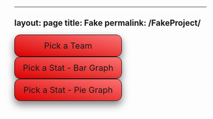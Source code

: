 
---
layout: page
title: Fake
permalink: /FakeProject/
---
<html>
<head>
   <style>
       /* CSS for dropdown menus */
       .dropdown1 {
           position: relative;
           display: inline-block;
           margin-right: 30px;
           border: 1px solid black;
           background-color: #C9082A;
           width: 250px;
           box-shadow: 0px 10px 20px rgba(0,0,0,0.5);
           border-radius: 15px;
           padding: 15px;
           text-align: center;
           font-size: 22px;
           cursor: pointer;
           background: linear-gradient(to top right, #DD0303, #FB7373);
       }
       .dropdown {
           position: relative;
           display: inline-block;
           margin-right: 30px;
           border: 1px solid black;
           background-color: #C9082A;
           width: 250px;
           box-shadow: 0px 10px 20px rgba(0,0,0,0.5);
           border-radius: 15px;
           padding: 15px;
           text-align: center;
           font-size: 22px;
           cursor: pointer;
           background: linear-gradient(to top right, #DD0303, #FB7373);
       }
       .dropdown-content {
           display: none;
           position: absolute;
           background-color: #f9f9f9;
           width: 600px;
           z-index: 1;
           box-shadow: 0px 10px 20px rgba(0,0,0,0.8);
           border-radius: 8px;
           padding: 12px;
           font-size: 15px;
           column-count: 3;
           column-gap: 0.5px;
           text-align: center;
       }
       .dropdown:hover .dropdown-content {
           display: block;
       }
       .dropdown-item {
           padding: 10px;
           color: #333;
           cursor: pointer;
           transition: background-color 0.3s ease;
       }
       .dropdown-item:hover {
           background-color: #e5e5e5;
       }
       .dropdown-item:first-child {
           margin-top: 0;
       }
       .dropdown-item:last-child {
           margin-bottom: 0;
       }
       .dropdown-content1 {
           display: none;
           font-size: 15px;
           position: absolute;
           background-color: #f9f9f9;
           width: 230px;
           z-index: 1;
           box-shadow: 0px 10px 20px rgba(0,0,0,0.8);
           border-radius: 8px;
           padding: 12px;
           column-count: 2;
           column-gap: 0.5px;
           text-align: center;
       }
       .dropdown1:hover .dropdown-content1 {
           display: block;
       }
       .dropdown-item1 {
           padding: 10px;
           color: #333;
           cursor: pointer;
           transition: background-color 0.3s ease;
       }
       .dropdown-item1:hover {
           background-color: #e5e5e5;
       }
       .dropdown-item1:first-child {
           margin-top: 0;
       }
       .dropdown-item1:last-child {
           margin-bottom: 0;
       }
   </style>
   <script src="https://cdn.plot.ly/plotly-latest.min.js"></script>
</head>
<body>
   <div class="dropdown">
       <span>Pick a Team</span>
       <div class="dropdown-content">
           <div class="dropdown-item" id="team0">All Players</div>
           <div class="dropdown-item" id="team1">Atlanta Hawks</div>
           <div class="dropdown-item" id="team2">Boston Celtics</div>
           <div class="dropdown-item" id="team3">Brooklyn Nets</div>
           <div class="dropdown-item" id="team4">Charlotte Hornets</div>
           <div class="dropdown-item" id="team5">Chicago Bulls</div>
           <div class="dropdown-item" id="team6">Cleveland Cavaliers</div>
           <div class="dropdown-item" id="team7">Dallas Mavericks</div>
           <div class="dropdown-item" id="team8">Denver Nuggets</div>
           <div class="dropdown-item" id="team9">Detroit Pistons</div>
           <div class="dropdown-item" id="team10">Golden State Warriors</div>
           <div class="dropdown-item" id="team11">Houston Rockets</div>
           <div class="dropdown-item" id="team12">Indiana Pacers</div>
           <div class="dropdown-item" id="team13">Los Angeles Clippers</div>
           <div class="dropdown-item" id="team14">Los Angeles Lakers</div>
           <div class="dropdown-item" id="team15">Memphis Grizzlies</div>
           <div class="dropdown-item" id="team16">Miami Heat</div>
           <div class="dropdown-item" id="team17">Milwaukee Bucks</div>
           <div class="dropdown-item" id="team18">Minnesota Timberwolves</div>
           <div class="dropdown-item" id="team19">New Orleans Pelicans</div>
           <div class="dropdown-item" id="team20">New York Knicks</div>
           <div class="dropdown-item" id="team21">Oklahoma City Thunder</div>
           <div class="dropdown-item" id="team22">Orlando Magic</div>
           <div class="dropdown-item" id="team23">Philadelphia 76ers</div>
           <div class="dropdown-item" id="team24">Phoenix Suns</div>
           <div class="dropdown-item" id="team25">Portland Trail Blazers</div>
           <div class="dropdown-item" id="team26">Sacramento Kings</div>
           <div class="dropdown-item" id="team27">San Antonio Spurs</div>
           <div class="dropdown-item" id="team28">Toronto Raptors</div>
           <div class="dropdown-item" id="team29">Utah Jazz</div>
           <div class="dropdown-item" id="team30">Washington Wizards</div>
       </div>
   </div>
   <div class="dropdown1">
       <span>Pick a Stat - Bar Graph</span>
       <div class="dropdown-content1">
           <div class="dropdown-item1" id="bar1">Points</div>
           <div class="dropdown-item1" id="bar2">Assists</div>
           <div class="dropdown-item1" id="bar3">Rebounds</div>
           <div class="dropdown-item1" id="bar4">Steals</div>
           <div class="dropdown-item1" id="bar5">Blocks</div>
           <div class="dropdown-item1" id="bar6">Field Goal %</div>
           <div class="dropdown-item1" id="bar7">3 Point %</div>
       </div>
   </div>
   <div class="dropdown1">
       <span>Pick a Stat - Pie Graph</span>
       <div class="dropdown-content1">
           <div class="dropdown-item1" id="pie1">Points</div>
           <div class="dropdown-item1" id="pie2">Assists</div>
           <div class="dropdown-item1" id="pie3">Rebounds</div>
           <div class="dropdown-item1" id="pie4">Steals</div>
           <div class="dropdown-item1" id="pie5">Blocks</div>
           <div class="dropdown-item1" id="pie6">Field Goal %</div>
           <div class="dropdown-item1" id="pie7">3 Point %</div>
       </div>
   </div>
   <br>
   <br>
   <br>
   <br>
   <br>
   <div id="table"></div>
   <br>
   <div id="barGraph"></div>
   <br>
   <div id="pieGraph"></div>

<script>

   const tableContainer = document.getElementById("table");
   const barGraphContainer = document.getElementById("barGraph");
   const pieGraphContainer = document.getElementById("pieGraph");
      
   fetch('https://petitepandas.duckdns.org/api/graphs/')
     .then(response => response.json())
     .then(data => {
           var tableData = data;
           var barGraphData = null;
           var pieGraphData = null;
           // Add event listeners for each team
           document.getElementById('team0').addEventListener('click', () => displayAll(tableData));
           document.getElementById('team1').addEventListener('click', () => displayTable('hawks'));
           document.getElementById('team2').addEventListener('click', () => displayTable('celtics'));
           document.getElementById('team3').addEventListener('click', () => displayTable('nets'));
           document.getElementById('team4').addEventListener('click', () => displayTable('hornets'));
           document.getElementById('team5').addEventListener('click', () => displayTable('bulls'));
           document.getElementById('team6').addEventListener('click', () => displayTable('cavaliers'));
           document.getElementById('team7').addEventListener('click', () => displayTable('mavericks'));
           document.getElementById('team8').addEventListener('click', () => displayTable('nuggets'));
           document.getElementById('team9').addEventListener('click', () => displayTable('pistons'));
           document.getElementById('team10').addEventListener('click', () => displayTable('warriors'));
           document.getElementById('team11').addEventListener('click', () => displayTable('rockets'));
           document.getElementById('team12').addEventListener('click', () => displayTable('pacers'));
           document.getElementById('team13').addEventListener('click', () => displayTable('clippers'));
           document.getElementById('team14').addEventListener('click', () => displayTable('lakers'));
           document.getElementById('team15').addEventListener('click', () => displayTable('grizzlies'));
           document.getElementById('team16').addEventListener('click', () => displayTable('heat'));
           document.getElementById('team17').addEventListener('click', () => displayTable('bucks'));
           document.getElementById('team18').addEventListener('click', () => displayTable('timberwolves'));
           document.getElementById('team19').addEventListener('click', () => displayTable('pelicans'));
           document.getElementById('team20').addEventListener('click', () => displayTable('knicks'));
           document.getElementById('team21').addEventListener('click', () => displayTable('thunder'));
           document.getElementById('team22').addEventListener('click', () => displayTable('magic'));
           document.getElementById('team23').addEventListener('click', () => displayTable('76ers'));
           document.getElementById('team24').addEventListener('click', () => displayTable('suns'));
           document.getElementById('team25').addEventListener('click', () => displayTable('blazers'));
           document.getElementById('team26').addEventListener('click', () => displayTable('kings'));
           document.getElementById('team27').addEventListener('click', () => displayTable('spurs'));
           document.getElementById('team28').addEventListener('click', () => displayTable('raptors'));
           document.getElementById('team29').addEventListener('click', () => displayTable('jazz'));
           document.getElementById('team30').addEventListener('click', () => displayTable('wizards'));

     
   function selectTeam(teamName) {

       barGraphData = tableData[teamName];
       pieGraphData = tableData[teamName];
       barGraphContainer.innerHTML = ''
       pieGraphContainer.innerHTML = ''
       //displayBarGraph("Points")
       //displayPieGraph("Points")
   }

   function displayAll(tableData){
       //alert("display all");
       tableData.forEach((v) => {
           //alert("team:",v.teamName);
           displayTable(v.teamName);

       });

   }


   function displayTable(teamName) {
       var team = teamName;
       const data = tableData[teamName]; //display_table(teamName);
       const tableElement = document.getElementById('table');
       const table = document.createElement('table');

       const teamNameRow = document.createElement('tr');
       teamNameRow.textContent = teamName;
       table.appendChild(teamNameRow);

       const headerRow = document.createElement('tr');
       // Create the table header row
       for (const column of Object.keys(data)) {
           const headerCell = document.createElement('th');
           headerCell.textContent = column;
           headerRow.appendChild(headerCell);
       }
       table.appendChild(headerRow);

       // Iterate over the keys of the Player object and retrieve the corresponding data
       //alert(Object.values(data[0]));
       const playerKeys = Object.keys(data['Player']);
       for (const key of playerKeys) {
           const bodyRow = document.createElement('tr');
           for (const column of Object.keys(data)) {
           const bodyCell = document.createElement('td');
           bodyCell.textContent = data[column][key];
           bodyRow.appendChild(bodyCell);
           }
           table.appendChild(bodyRow);
       };


       // Clear the table element and append the new table
       tableElement.innerHTML = '';
       tableElement.appendChild(table);
       selectTeam(teamName);
       //test code
       //alert("call graph display_table method");
       display_table(teamName);
       //alert("after graph display_table method ");
   };
  
   document.getElementById('bar1').addEventListener('click', () => displayBarGraph('Points'));
   document.getElementById('bar2').addEventListener('click', () => displayBarGraph('Assists'));
   document.getElementById('bar3').addEventListener('click', () => displayBarGraph('Rebounds'));
   document.getElementById('bar4').addEventListener('click', () => displayBarGraph('Steals'));
   document.getElementById('bar5').addEventListener('click', () => displayBarGraph('Blocks'));
   document.getElementById('bar6').addEventListener('click', () => displayBarGraph('FG%'));
   document.getElementById('bar7').addEventListener('click', () => displayBarGraph('3PT%'));
          
   document.getElementById('pie1').addEventListener('click', () => displayPieGraph('Points'));
   document.getElementById('pie2').addEventListener('click', () => displayPieGraph('Assists'));
   document.getElementById('pie3').addEventListener('click', () => displayPieGraph('Rebounds'));
   document.getElementById('pie4').addEventListener('click', () => displayPieGraph('Steals'));
   document.getElementById('pie5').addEventListener('click', () => displayPieGraph('Blocks'));
   document.getElementById('pie6').addEventListener('click', () => displayPieGraph('FG%'));
   document.getElementById('pie7').addEventListener('click', () => displayPieGraph('3PT%')); 

   function displayBarGraph(aspect) {
       const data = barGraphData;
       let trace = {
           x: Object.values(data.Player),
           y: Object.values(data[aspect]),
           type: 'bar'
       };

       let layout = {
           title: 'Player ' + aspect,
           xaxis: { title: 'Player' },
           yaxis: { title: aspect }
       };

       let graphData = [trace];

       Plotly.newPlot('barGraph', graphData, layout);
       };

   function displayPieGraph(aspect) {
       const data = pieGraphData;
       let trace = {
           labels: Object.values(data.Player),
           values: Object.values(data[aspect]),
           type: 'pie'
       };

       let layout = {
           title: aspect + ' Distribution by Players'
       };

       let graphData = [trace];

       Plotly.newPlot('pieGraph', graphData, layout);
       };
   })
   .catch(error => {
       console.log('Error message', error);
   });
</script>
<script>
headerCell.addEventListener('click', () => sortTable(column));

function sortTable(column) {
 const table = document.querySelector('table');
 const rows = Array.from(table.querySelectorAll('tr'));
  // Remove the current active class from the header cells
 const activeHeader = table.querySelector('.active');
 if (activeHeader) {
   activeHeader.classList.remove('active');
 }
  // Determine the sorting order (ascending or descending)
 const isAscending = !table.classList.contains('desc');
 table.classList.toggle('desc', isAscending);
  // Get the index of the column to be sorted
 const columnIndex = Array.from(table.querySelectorAll('th')).indexOf(column);
  // Sort the rows based on the column values
 rows.sort((a, b) => {
   const aValue = a.cells[columnIndex].textContent;
   const bValue = b.cells[columnIndex].textContent;
  
   if (isAscending) {
     return aValue.localeCompare(bValue);
   } else {
     return bValue.localeCompare(aValue);
   }
 });
  // Re-append the sorted rows to the table
 rows.forEach(row => table.appendChild(row));
  // Add the active class to the clicked header cell
 column.classList.add('active');
}

</script>


</body>
</html>

